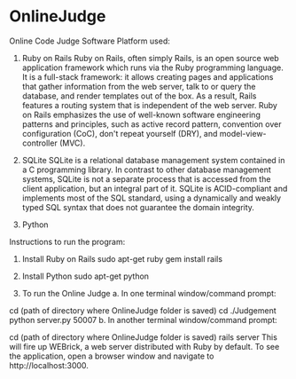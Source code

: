 # OnlineJudge
Online Code Judge
Software Platform used:

1.	Ruby on Rails
Ruby on Rails, often simply Rails, is an open source web application framework which runs via the Ruby programming language. It is a full-stack framework: it allows creating pages and applications that gather information from the web server, talk to or query the database, and render templates out of the box. As a result, Rails features a routing system that is independent of the web server.
Ruby on Rails emphasizes the use of well-known software engineering patterns and principles, such as active record pattern, convention over configuration (CoC), don't repeat yourself (DRY), and model-view-controller (MVC).

2.	SQLite
SQLite is a relational database management system contained in a C programming library. In contrast to other database management systems, SQLite is not a separate process that is accessed from the client application, but an integral part of it.
SQLite is ACID-compliant and implements most of the SQL standard, using a dynamically and weakly typed SQL syntax that does not guarantee the domain integrity.

3.	Python
	
Instructions to run the program:

1.	Install Ruby on Rails 
sudo apt-get ruby
gem install rails

2.	Install Python
sudo apt-get python

3.	To run the Online Judge
a.	In one terminal window/command prompt:

cd (path of directory where OnlineJudge folder is saved)
cd ./Judgement
python server.py 50007
b.	In another terminal window/command prompt:

cd (path of directory where OnlineJudge folder is saved)
rails server
This will fire up WEBrick, a web server distributed with Ruby by default. To see the application, open a browser window and navigate to http://localhost:3000.
